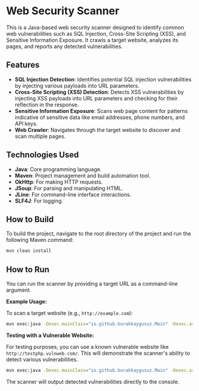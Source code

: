 # Web Security Scanner

This is a Java-based web security scanner designed to identify common web vulnerabilities such as SQL Injection, Cross-Site Scripting (XSS), and Sensitive Information Exposure. It crawls a target website, analyzes its pages, and reports any detected vulnerabilities.

## Features

- **SQL Injection Detection**: Identifies potential SQL injection vulnerabilities by injecting various payloads into URL parameters.
- **Cross-Site Scripting (XSS) Detection**: Detects XSS vulnerabilities by injecting XSS payloads into URL parameters and checking for their reflection in the response.
- **Sensitive Information Exposure**: Scans web page content for patterns indicative of sensitive data like email addresses, phone numbers, and API keys.
- **Web Crawler**: Navigates through the target website to discover and scan multiple pages.

## Technologies Used

- **Java**: Core programming language.
- **Maven**: Project management and build automation tool.
- **OkHttp**: For making HTTP requests.
- **JSoup**: For parsing and manipulating HTML.
- **JLine**: For command-line interface interactions.
- **SLF4J**: For logging.

## How to Build

To build the project, navigate to the root directory of the project and run the following Maven command:

```bash
mvn clean install
```

## How to Run

You can run the scanner by providing a target URL as a command-line argument.

**Example Usage:**

To scan a target website (e.g., `http://example.com`):

```bash
mvn exec:java -Dexec.mainClass="io.github.burakkaygusuz.Main" -Dexec.args="http://example.com"
```

**Testing with a Vulnerable Website:**

For testing purposes, you can use a known vulnerable website like `http://testphp.vulnweb.com/`. This will demonstrate the scanner's ability to detect various vulnerabilities.

```bash
mvn exec:java -Dexec.mainClass="io.github.burakkaygusuz.Main" -Dexec.args="http://testphp.vulnweb.com/"
```

The scanner will output detected vulnerabilities directly to the console.
